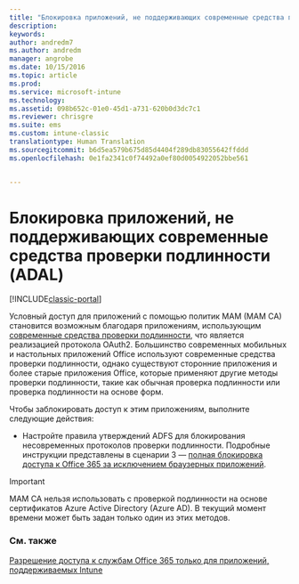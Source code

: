 ```yaml
---
title: "Блокировка приложений, не поддерживающих современные средства проверки подлинности | Документы Майкрософт"
description: 
keywords: 
author: andredm7
ms.author: andredm
manager: angrobe
ms.date: 10/15/2016
ms.topic: article
ms.prod: 
ms.service: microsoft-intune
ms.technology: 
ms.assetid: 098b652c-01e0-45d1-a731-620b0d3dc7c1
ms.reviewer: chrisgre
ms.suite: ems
ms.custom: intune-classic
translationtype: Human Translation
ms.sourcegitcommit: b6d5ea579b675d85d4404f289db83055642ffddd
ms.openlocfilehash: 0e1fa2341c0f74492a0ef80d0054922052bbe561


---
```


# <a name="block-apps-that-do-not-use-modern-authentication-adal"></a>Блокировка приложений, не поддерживающих современные средства проверки подлинности (ADAL)

[!INCLUDE[classic-portal](../includes/classic-portal.md)]

Условный доступ для приложений с помощью политик MAM (MAM CA) становится возможным благодаря приложениям, использующим [современные средства проверки подлинности](https://support.office.com/en-US/article/Using-Office-365-modern-authentication-with-Office-clients-776c0036-66fd-41cb-8928-5495c0f9168a), что является реализацией протокола OAuth2. Большинство современных мобильных и настольных приложений Office используют современные средства проверки подлинности, однако существуют сторонние приложения и более старые приложения Office, которые применяют другие методы проверки подлинности, такие как обычная проверка подлинности или проверка подлинности на основе форм.

Чтобы заблокировать доступ к этим приложениям, выполните следующие действия:

* Настройте правила утверждений ADFS для блокирования несовременных протоколов проверки подлинности. Подробные инструкции представлены в сценарии 3 — [полная блокировка доступа к Office 365 за исключением браузерных приложений](https://technet.microsoft.com/library/dn592182.aspx).

>[!IMPORTANT]
>MAM CA нельзя использовать с проверкой подлинности на основе сертификатов Azure Active Directory (Azure AD). В текущий момент времени может быть задан только один из этих методов.



### <a name="see-also"></a>См. также
[Разрешение доступа к службам Office 365 только для приложений, поддерживаемых Intune](allow-policy-managed-apps-access-to-o365.md)



<!--HONumber=Dec16_HO2-->


